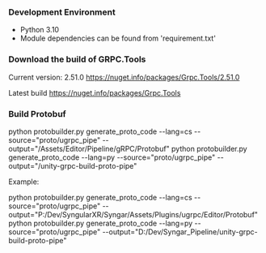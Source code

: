 ### Development Environment
- Python 3.10
- Module dependencies can be found from 'requirement.txt'

### Download the build of GRPC.Tools
Current version: 2.51.0
https://nuget.info/packages/Grpc.Tools/2.51.0

Latest build
https://nuget.info/packages/Grpc.Tools

### Build Protobuf

python protobuilder.py generate_proto_code --lang=cs --source="proto/ugrpc_pipe" --output="<UnityProject>/Assets/Editor/Pipeline/gRPC/Protobuf"
python protobuilder.py generate_proto_code --lang=py --source="proto/ugrpc_pipe" --output="<Python Pipeline Project>/unity-grpc-build-proto-pipe"

Example:

python protobuilder.py generate_proto_code --lang=cs --source="proto/ugrpc_pipe" --output="P:/Dev/SyngularXR/Syngar/Assets/Plugins/ugrpc/Editor/Protobuf"
python protobuilder.py generate_proto_code --lang=py --source="proto/ugrpc_pipe" --output="D:/Dev/Syngar_Pipeline/unity-grpc-build-proto-pipe"